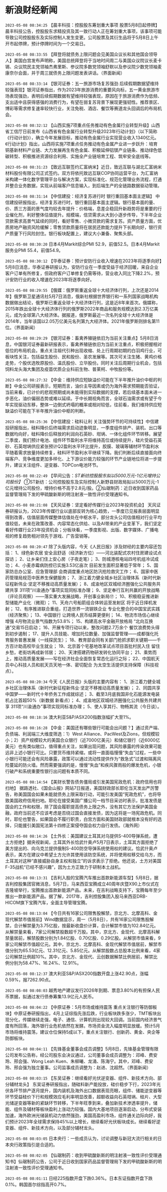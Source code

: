 # 新浪财经新闻
`2023-05-08 08:34:25` 【晨丰科技：控股股东筹划重大事项 股票5月8日起停牌】晨丰科技公告，控股股东求精投资及其一致行动人正在筹划重大事项，该事项可能导致公司控股股东及实际控制人发生变更。公司股票及其衍生品将于5月8日上午开市起停牌，预计停牌时间为一个交易日。

`2023-05-08 08:33:55` 【拜登将就债务上限问题会见美国众议长和其他国会领导人】美国白宫发布声明称，美国总统拜登将于当地时间周二与美国众议院议长麦卡锡、众议院民主党领袖杰弗里斯、参议院多数党领袖舒默以及参议院少数党领袖麦康奈尔会面，并于周三就债务上限问题发表讲话。（界面新闻）

`2023-05-08 08:33:14` 【银河证券：五一旅游市场复苏强劲 后续假期数据望维持较强表现】银河证券指出，作为2023年旅游消费的重要风向标，五一黄金旅游市场表现强劲，表明后续假期数据有望维持较强表现，原因在于旅游消费作为低频、支出适中且获得感强的消费行为，有望在弱复苏背景下展现更强韧性。推荐景区、博彩等需求修复速率较快行业，关注免税、酒店、餐饮等赛道龙头回调后的布局机会。

`2023-05-08 08:32:12` 【山西实施7项重点任务推动有色金属行业转型升级】山西省工信厅日前发布《山西省有色金属行业转型升级2023年行动计划》（以下简称《行动计划》），确立今年发展目标，推动有色金属行业实现营业收入1340亿元。《行动计划》指出，山西将实施7项重点任务推动有色金属产业进一步跃升：培育铜基新材料产业链、大力发展再生有色金属、积极延伸铝镁产业链条、推动绿色低碳转型、积极推进资源综合利用、实施全产业链培育工程、筑牢安全底线等。

`2023-05-08 08:31:23` 【致远互联签约汇富纳米】近日，致远互联与湖北汇富纳米材料股份有限公司正式签约。双方将依托致远互联COP协同运营平台，为汇富纳米构建一体化数字管理平台与解决方案，实现标准化、规范化管理业务流程，打通并整合业务数据，实现从前端客户信息输入，到后端生产的全链路数据驱动管理。

`2023-05-08 08:31:14` 【中信建投：经济复苏进行时 银行重回基本面主逻辑】 中信建投研报指出，经济复苏进行时，银行重回基本面主逻辑。银行基本面的量、价、质三方面的景气度均较去年提升：价格端，息差企稳回升新趋势将是重要的行业催化剂，利好整体估值提升。规模端，信贷需求从大到小逐步传导，下半年企业贷款需求高景气延续的同时，看好零售、小微贷款的需求复苏。资产质量方面，优质房地产融资风险缓解；零售贷款质量将在居民还款能力提升下长期向好，银行资产质量下行风险封住。银行板块配置上，建议大小兼备、聚焦头部。

`2023-05-08 08:30:20` 日本4月Markit综合PMI 52.9，前值52.5。日本4月Markit服务业PMI 55.4，前值54.9。

`2023-05-08 08:30:12` 【华泰证券：预计安防行业收入增速在2023年将逐季向好】5月8日消息，华泰证券研报认为，安防行业在一季度受益于经济回暖，来自企业客户订单有所修复，但政府客户订单修复仍需等待，营业收入同比下降2.2%，预计安防行业的收入增速在2023年将逐季向好。

`2023-05-08 08:29:55` 【俄媒：俄罗斯重返全球十大经济体行列，上次还是2014年】俄罗斯卫星通讯社5月7日消息，俄新社根据世界银行和一系列国家战略机构数据做出结论，俄罗斯已重返全球十大经济体行列，这是近8年来首次。俄媒称，2015年跌出全球十大经济体行列的俄罗斯2022年商品和服务规模达到2.3万亿美元，成为全球第八大经济体。据报道，俄罗斯最近一次名列全球十大经济体是2014年，当年该国以2.05万亿美元名列第九大经济体。2021年俄罗斯则排名第11位。（界面新闻）

`2023-05-08 08:29:29` 【银河证券：畜禽养殖链依旧为当前关注重点】5月8日消息，中国银河证券最新研报表示，畜禽养殖链依旧为当前关注重点，积极把握相对低位的布局机会。重点关注祖代引种出现收缩、处上行周期初期的白羽鸡行业，可板块性关注，包括益生股份、民和股份、圣农发展等。其次可关注生猪、黄鸡价格走势，个股优选牧原股份、温氏股份、立华股份。同时关注后周期行业机会，包括饲料龙头海大集团及疫苗优质企业科前生物、普莱柯、中牧股份等。

`2023-05-08 08:27:32` 【中金：维持供应短缺溢价可能在下半年推升油价中枢的判断】中金公司研报表示，短期而言，油价主导因素或仍为海外需求预期能否验证，当前来看，已计价的悲观预期或尚未能得到实际数据的支撑，若后续基本面未进一步恶化，油价偏弱态势或难以延续。于中长期视角而言，全球石油需求或有望于今年实现驱动东移，整体一边倒式坍塌的概率或相对较低，往前看，我们维持供应短缺溢价可能在下半年推升油价中枢的判断。

`2023-05-08 08:25:36` 【中信建投：硅料让利 关注强势环节的可持续性】中信建投研报指出，硅料降价后终端需求启动迹象明显，一季度组件排产、装机、出口等数据均向好，硅料降价后释放的利润向石英砂、坩埚、一体化组件环节转移。展望二季度，我们预计电池、组件环节盈利水平将维持高位或持续提升，硅片受益石英砂、石英坩埚供应紧张预计Q2盈利水平环比提升，胶膜、玻璃等辅材环节盈利水平随着需求放量持续修复，硅料环节盈利水平继续下降。我们判断后续直接面向终端客户、竞争维度更加多样化、上下游议价能力较强的环节产业链地位将进一步提升，建议关注组件、逆变器、TOPCon电池环节。

`2023-05-08 08:22:49` 【早间公告：*ST新纺控股股东拟以5000万元-1亿元增持公司股份】 ①*ST新纺：公司控股股东及实际控制人新野县财政局拟以5000万元-1亿元增持公司股份，增持价格不高于2.8元/股。②仙琚制药：近日收到国家药品监督管理局下发的甲硫酸新斯的明注射液一致性评价受理通知书。

`2023-05-08 08:21:08` 【天风证券：坚定看好传媒行业2023年投资机会】 天风证券研报认为，2023年传媒行业以底部反转为核心趋势，一季度已见报表层面明显得到改善，估值层面传媒整体估值处在中枢水平，部分龙头公司估值相对行业平均值较低，未来在政策改善、内容常态化供给、以及AI带来的产业变革下，我们坚定看好传媒行业23年投资机会；分板块看，一季度影视、出版、数字媒体、广播电视的修复趋势相对领先于游戏、广告营销等。

`2023-05-08 08:20:47` 除了头版内容，今天《人民日报》涉及财经的主要内容还包括：
1、绿色新农居 安全且舒适（经济新方位）——河北装配式农村住房建设试点探访；
2、让乡亲们住上安心房（子夜走笔）；
3、防城港核电站四号机组冷试成功；
4、小麦赤霉病防控已实施3.53亿亩次 目前发生面积显著低于常年；
5、国家防总办公室、应急管理部 会商调度重点地区防汛抢险救灾工作；
6、国家中医药管理局规范中医养生保健服务；
7、浙江着力健全城乡社区治理体系（新时代新征程新伟业·坚定不移推动高质量发展）；
8、成渝地区双城经济圈强化公共服务共建共享 311项“川渝通办”事项实现同标准办理；
9、坚定奉行互利共赢的开放战略（评论员观察）——落实重大发展战略，开创事业新局⑰；
10、积极稳妥推进新型储能产业化（微观）；
11、天舟六号船箭组合体转运至发射区 将于近日择机发射；
12、有序推进联合重组，打造世界一流钢铁企业 专业化整合的中国宝武实践（经济聚焦）；
13、中国银行 让跨境人民币结算更便利；
14、物流市场信心继续增强 4月物流业景气指数为53.8%；
15、构建高水平金融开放格局 “北向互换通”交易15日启动；
16、开展专项行动以来，整改问题2.7万余个 餐饮浪费势头得到初步遏制；
17、提升人员技能、增加托位数量、加强监督管理——成都强化托育服务普惠发展（一线探民生）；
18、教育部会同有关部门抢抓求职关键期——千方百计助高校毕业生就业；
19、北京首个宅基地改革试点项目首批村民入住 留住乡愁，老街坊再成新邻居；
20、天津搭建药物研发转化协同平台；
21、乘势而上，推动高质量发展——写在经济社会全面恢复常态化运行之际；
22、中国航天员中心科技人员和航天员天地一体、密切配合 为太空生活提供支持保障（科技视点）。

`2023-05-08 08:20:34` 今天《人民日报》头版的主要内容有：
1、浙江着力健全城乡社区治理体系（新时代新征程新伟业·坚定不移推动高质量发展）；
2、同圆共享中国梦——新时代十年侨务工作成就综述；
3、截至3月底我国非化石能源发电装机占比首超50%（新数据 新看点）；
4、成渝地区双城经济圈强化公共服务共建共享 311项“川渝通办”事项实现同标准办理；
5、使人享其行、物畅其流（今日谈）。

`2023-05-08 08:18:16` 澳大利亚S&P/ASX200指数涨幅扩大至1%。

`2023-05-08 08:16:28` 【中金：美国还有哪些银行可能会出问题？】通过资产端、负债端、利润端三大维度筛选：1）West Alliance、PacWest及Zions，但规模较小；2）资产规模较大的美国合众银行（近7000亿美元）和储亿银行（近6000亿美元）也有类似敞口，值得重点关注，如果出现问题，其风险暴露的传染效果可能远非上述小银行可比。只要货币维持紧缩，或将一直面临慢慢“失血”过程，一些中小银行可能还会有风险暴露，政策可以通过流动性提供作为“救急式”过渡和隔离风险蔓延的防火墙。然而需要强调的是，慢慢“失血”和疾风骤雨般的爆发危机，小银行破产和系统重要性银行出问题有本质不同。

`2023-05-08 08:14:54` 【美财长警告债务僵局或引发美国宪政危机：政府信用也将扫地】 据路透社、《国会山报》网站7日报道，美国财政部长耶伦当天发出严厉警告，称美国国会如果未能就债务上限采取行动，可能引发美国“宪政危机”，也将导致美国政府信用扫地。耶伦在接受美国广播公司一档节目采访时表示，批准发债是国会的工作和权限，除了国会履职提高债务上限之外，没有其它方法保护美国金融，政府当前还不应该考虑是否绕过国会直接发债，因为这将是一场宪政危机。同时，耶伦也警告，如果国会不履行职责，白宫方面和美国财政部就根本没有好的选择，只能援引美国宪法第十四修正案侵夺国会权力自行发债。（海外网）

`2023-05-08 08:14:26` 【土外长：美国建议土耳其对乌提供S-400导弹系统，遭土方拒绝】据央视新闻，土耳其外长恰武什奥卢5月7日表示，土耳其方面拒绝了美方提出的、向乌克兰提供俄制S-400防空导弹系统使用权的建议。恰武什奥卢表示，美方在建议中希望土方允许其使用该防空系统，并将使用权移交给乌方，而土耳其对这种“直接威胁自身主权和独立”的诉求表示了拒绝。他还说，土方对美国F-35战机“已经不感兴趣”，因为土方正致力于研制本土战机。

`2023-05-08 08:13:31` 【吉利入股的宝腾汽车推出首款新能源车型】5月8日，据吉利控股集团官微消息，5月7日，马来西亚宝腾成立40周年庆暨X90上市仪式在吉隆坡举行，宝腾推出首款新能源产品。未来，在吉利战略支持下，宝腾每年至少推出一款新能源产品。据了解，2017年，吉利控股集团入股马来西亚DRB-HICOM旗下宝腾汽车，全面主导管理宝腾。

`2023-05-08 08:13:04` 【今日共有16家公司限售股解禁，京北方、北摩高科、金现代解禁市值居前】Wind数据显示，周一（5月8日），共有16家公司限售股解禁，合计解禁量为3.75亿股，按最新收盘价计算，合计解禁市值为102.84亿元。从解禁量来看，7家公司解禁股数超千万股。其中，京北方、金现代、北摩高科解禁量居前，解禁股数分别为1.84亿股、0.70亿股、0.29亿股。从解禁市值来看，9家公司解禁市值超亿元。其中，京北方、北摩高科、金现代解禁市值居前，解禁市值分别为65.53亿元、12.31亿元、5.85亿元。从解禁股数占总股本比例来看，4家公司解禁比例超10%。其中，京北方、金现代、云创数据解禁比例居前，解禁比例分别为58.47%、16.24%、12.91%。

`2023-05-08 08:12:37` 澳大利亚S&P/ASX200指数开盘上涨42.90点，涨幅0.59%，报7262.90点。

`2023-05-08 08:08:03` 越秀地产建议发行2026年到期、票息3.80%的有担保人民币票据，拟通过发行债券筹集13.9亿元人民币。

`2023-05-08 08:04:22` 【中原证券：5月市场或维持震荡 重点关注银行等防御板块】中原证券研报指出，4月上证综指先涨后跌，行业板块跌多涨少，TMT板块出现分化，传媒继续走强，电子、通信、计算机则出现较大回调。当前国内经济景气度有所回落，海外银行业危机依然在发酵。市场资金流入幅度明显放缓。预计5月市场将维持震荡，建议仓位保持5成以下，重点关注银行、创新药、黄金、央企等防御板块。

`2023-05-08 08:04:11` 【先锋基金董事会成员调整】5月8日，先锋基金管理有限公司发布公告称，经公司股东会决议通过，公司董事会成员调整为：邓峰、费安玲、邢会强、Wong Leah Kuen、朱柳曦、龙涌、陈海宁。其中，邓峰、费安玲、邢会强为独立董事。公司监事成员调整为：赵进、沈超然。（界面新闻）

`2023-05-08 08:03:15` 【东吴证券：继续看好光伏逆变器、组件、新技术方向、部分辅材龙头】 东吴证券研报指出，随硅料新产能投放，硅价稳步下行，2023年光伏各环节排产逐月提升，国内装机及海外出口数据表现亮眼，组件、储能逆变器等环节受益硅价下行和规模效应毛利率明显改善，超额收益向石英坩埚、硅片、大型光储逆变器等新的紧缺环节转移，下半年旺季到来，叠加新技术渗透率提升，储能、组件及辅材等板块盈利上涨动力较强。国内大基地项目逐渐启动，分布式安装加速，海外欧洲光储装机动力依然强劲，美国高盈利市场，组件通关边际向好，我们预计2023年全球需求保持45%以上增长，继续看好光伏板块成长。继续看好逆变器、组件、新技术方向，以及部分辅材龙头。

`2023-05-08 08:03:05` 日本央行：一些成员认为，讨论调整与新冠大流行相关的日本央行政策指引是合适的。

`2023-05-08 08:02:05` 【仙琚制药：收到甲硫酸新斯的明注射液一致性评价受理通知书】仙琚制药公告，公司于近日收到国家药品监督管理局下发的甲硫酸新斯的明注射液一致性评价受理通知书。

`2023-05-08 08:01:11` 日经225指数开盘下跌0.36%。日本东证指数开盘下跌0.1%。韩国首尔综指高开0.7%。

